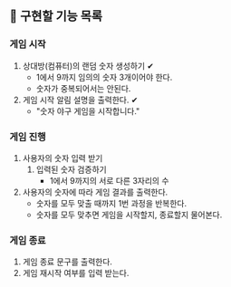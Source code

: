 ## 🎯 구현할 기능 목록

### 게임 시작
1. 상대방(컴퓨터)의 랜덤 숫자 생성하기 ✔
   - 1에서 9까지 임의의 숫자 3개이어야 한다.
   - 숫자가 중복되어서는 안된다.
2. 게임 시작 알림 설명을 출력한다. ✔
   - "숫자 야구 게임을 시작합니다."

### 게임 진행
1. 사용자의 숫자 입력 받기
   1. 입력된 숫자 검증하기
      - 1에서 9까지의 서로 다른 3자리의 수
2. 사용자의 숫자에 따라 게임 결과를 출력한다.
   - 숫자를 모두 맞출 때까지 1번 과정을 반복한다.
   - 숫자를 모두 맞추면 게임을 시작할지, 종료할지 물어본다.
   
### 게임 종료
1. 게임 종료 문구를 출력한다.
2. 게임 재시작 여부를 입력 받는다.
